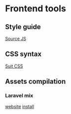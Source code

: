 # Frontend tools

## Style guide

[Source JS](https://sourcejs.com/)

## CSS syntax

[Suit CSS](https://suitcss.github.io/)

## Assets compilation

### Laravel mix

[website](https://laravel.com/docs/5.4/mix)
[install](https://github.com/JeffreyWay/laravel-mix/blob/master/docs/installation.md)
